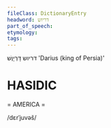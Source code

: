 ```yaml
---
fileClass: DictionaryEntry
headword: דריוש
part_of_speech: 
etymology: 
tags: 
---
```

דריוש
דָרְיָוֶשׁ
'Darius (king of Persia)'

HASIDIC
=======
= AMERICA = 

/dɛrˈjuvəš/